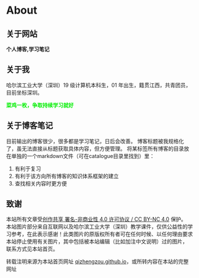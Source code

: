 # About




## 关于网站

**个人博客,学习笔记**

## 关于我

哈尔滨工业大学（深圳）19 级计算机本科生，01 年出生，籍贯江西，共青团员，目前坐标深圳。

<font color=gree>**菜鸡一枚，争取持续学习就好**</font>

## 关于博客笔记
目前输出的博客很少，很多都是学习笔记，日后会改善。
博客标题被我规格化了，虽无法直接从标题获取具体内容，但方便管理。
将某标签所有博客的目录放在单独的一个markdown文件（可在catalogue目录里找到）里：
1. 有利于复习
2. 有利于该方向所有博客的知识体系框架的建立
3. 查找相关内容时更方便


## 致谢
本站所有文章受[创作共享 署名-非商业性 4.0 许可协议 / CC BY-NC 4.0](https://creativecommons.org/licenses/by-nc/4.0/) 保护。
本站图片部分来自互联网以及哈尔滨工业大学（深圳）教学课件，仅供公益性的学习参考，在此表示感谢！此类图片的原版权所有者可在任何时候、以任何理由要求本站停止使用有关图片，其中包括被本站编辑（比如加注中文说明）过的图片， 联系方式见本站首页。

转载注明来源为本站首页网址 [qizhengzou.github.io](https://qizhengzou.github.io/)，或所转内容在本站的完整网址


